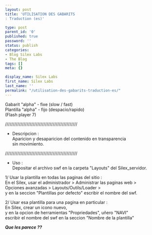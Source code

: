 ```yaml
---
layout: post
title: 'UTILISATION DES GABARITS
: Traduction (es)'

type: post
parent_id: '0'
published: true
password: ''
status: publish
categories:
- Blog Silex Labs
- The Blog
tags: []
meta: {}

display_name: Silex Labs
first_name: Silex Labs
last_name: ''
permalink: "/utilisation-des-gabarits-traduction-es/"
---
```


Gabarit "alpha" - fixe (slow / fast)  
Plantilla "alpha" - fijo (despacio/rapido)  
(Flash player 7)

///////////////////////////////////////////////

- Descripcion
:  
Aparicion y desaparicion del contenido en transparencia  
sin movimiento.                                                 

///////////////////////////////////////////////

- Uso
:         
Depositar el archivo swf en la carpeta "Layouts" del Silex_servidor.

1/ Usar la plantilla en todas las paginas del sitio
:  
En el Silex, usar el administrador > Administrar las paginas web >  
Opciones avanzadas > Layouts/Outils/Loader >  
y en la seccion "Plantillas por defecto" escribir el nombre del swf.

2/ Usar esa plantilla para una pagina en particular
:  
En Silex, crear un icono nuevo,  
y en la opcion de herramientas "Propriedades", uñero "NAVI"  
escribir el nombre del swf en la seccion "Nombre de la plantilla"

**_Que les parece ??_**